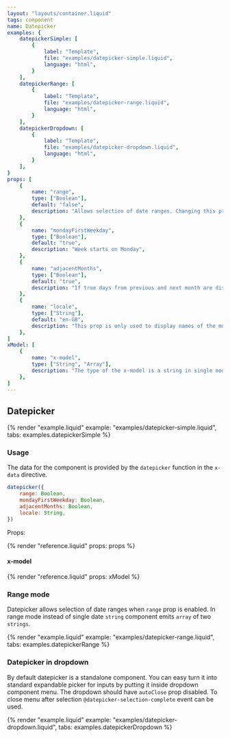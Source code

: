 ```yaml
---
layout: "layouts/container.liquid"
tags: component
name: Datepicker
examples: {
    datepickerSimple: [
        {
            label: "Template",
            file: "examples/datepicker-simple.liquid",
            language: "html",
        }
    ],
    datepickerRange: [
        {
            label: "Template",
            file: "examples/datepicker-range.liquid",
            language: "html",
        }
    ],
    datepickerDropdown: [
        {
            label: "Template",
            file: "examples/datepicker-dropdown.liquid",
            language: "html",
        }
    ],
}
props: [
    {
        name: "range",
        type: ["Boolean"],
        default: "false",
        description: "Allows selection of date ranges. Changing this prop resets component.",
    },
    {
        name: "mondayFirstWeekday",
        type: ["Boolean"],
        default: "true",
        description: "Week starts on Monday",
    },
    {
        name: "adjacentMonths",
        type: ["Boolean"],
        default: "true",
        description: "If true days from previous and next month are displayed. Classes for these days can be modified in the `class-adjacent` attribute in the template.",
    },
    {
        name: "locale",
        type: ["String"],
        default: "en-GB",
        description: "This prop is only used to display names of the months and weekdays and to format date in the components footer. It does not modify format of the `x-model` date which is always `YYYY-MM-DD`.",
    },
]
xModel: [
    {
        name: "x-model",
        type: ["String", "Array"],
        description: "The type of the x-model is a string in single mode and an array of two strings in range mode. Strings are always in th YYYY-MM-DD format.",
    },
]
---
```

## Datepicker

{% render "example.liquid" example: "examples/datepicker-simple.liquid", tabs: examples.datepickerSimple %}

### Usage

The data for the component is provided by the `datepicker` function in the `x-data` directive.

```javascript
datepicker({
    range: Boolean,
    mondayFirstWeekday: Boolean,
    adjacentMonths: Boolean,
    locale: String,
})
```
Props:

{% render "reference.liquid" props: props %}

#### x-model

{% render "reference.liquid" props: xModel %}

### Range mode

Datepicker allows selection of date ranges when `range` prop is enabled. In range mode instead of single date `string` component emits `array` of two `strings`.

{% render "example.liquid" example: "examples/datepicker-range.liquid", tabs: examples.datepickerRange %}

### Datepicker in dropdown

By default datepicker is a standalone component. You can easy turn it into standard expandable picker for inputs by putting it inside dropdown component menu. The dropdown should have `autoClose` prop disabled. To close menu after selection `@datepicker-selection-complete` event can be used.

{% render "example.liquid" example: "examples/datepicker-dropdown.liquid", tabs: examples.datepickerDropdown %}
